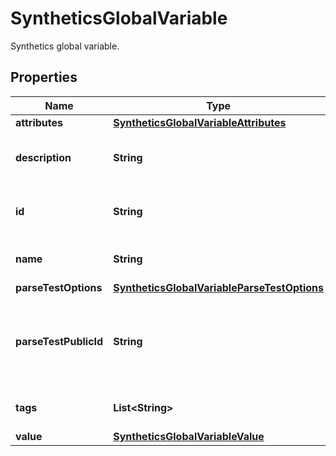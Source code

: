 

# SyntheticsGlobalVariable

Synthetics global variable.

## Properties

Name | Type | Description | Notes
------------ | ------------- | ------------- | -------------
**attributes** | [**SyntheticsGlobalVariableAttributes**](SyntheticsGlobalVariableAttributes.md) |  |  [optional]
**description** | **String** | Description of the global variable. | 
**id** | **String** | Unique identifier of the global variable. |  [optional] [readonly]
**name** | **String** | Name of the global variable. | 
**parseTestOptions** | [**SyntheticsGlobalVariableParseTestOptions**](SyntheticsGlobalVariableParseTestOptions.md) |  |  [optional]
**parseTestPublicId** | **String** | A Synthetic test ID to use as a test to generate the variable value. |  [optional]
**tags** | **List&lt;String&gt;** | Tags of the global variable. | 
**value** | [**SyntheticsGlobalVariableValue**](SyntheticsGlobalVariableValue.md) |  | 



